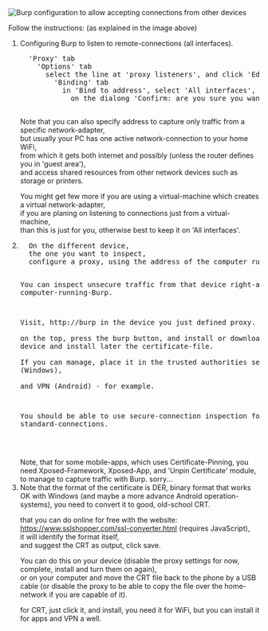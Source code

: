 <img src="https://icompile.eladkarako.com/_uploads/icompile.eladkarako.com_burp_as_reverse_proxy.png" title="Burp configuration to allow accepting connections from other devices" alt="Burp configuration to allow accepting connections from other devices" />  

Follow the instructions: (as explained in the image above)  
<ol>
<li>
  Configuring Burp to listen to remote-connections (all interfaces).  
  
  <pre>
  'Proxy' tab
    'Options' tab
      select the line at 'proxy listeners', and click 'Edit'.
        'Binding' tab
          in 'Bind to address', select 'All interfaces', and click 'OK'.
            on the dialong 'Confirm: are you sure you want...', click 'Yes'.
  </pre>  
  
  Note that you can also specify address to capture only traffic from a specific network-adapter,  
  but usually your PC has one active network-connection to your home WiFi,  
  from which it gets both internet and possibly (unless the router defines you in 'guest area'),  
  and access shared resources from other network devices such as storage or printers.  
    
  You might get few more if you are using a virtual-machine which creates a virtual network-adapter,  
  if you are planing on listening to connections just from a virtual-machine,  
  than this is just for you, otherwise best to keep it on 'All interfaces'.  
</li>
<li>
  <pre>
  On the different device,  
  the one you want to inspect,  
  configure a proxy, using the address of the computer running Burp at the moment and port 8080.  

  You can inspect unsecure traffic from that device right-away on your computer-running-Burp.  
  
  Visit, http://burp in the device you just defined proxy.  
  on the top, press the burp button, and install or download to your device and install later the certificate-file.  
  If you can manage, place it in the trusted authorities section (Windows),  
  and VPN (Android) - for example.
  
  You should be able to use secure-connection inspection for standard-connections.  
  
  </pre>
  Note, that for some mobile-apps,  
  which uses Certificate-Pinning,  
  you need Xposed-Framework, Xposed-App, and 'Unpin Certificate' module,  
  to manage to capture traffic with Burp.
  sorry...
</li>
<li>
Note that the format of the certificate is DER,  
binary format that works OK with Windows (and maybe a more advance Android operation-systems),  
you need to convert it to good, old-school CRT.  

that you can do online for free with the website:  
https://www.sslshopper.com/ssl-converter.html (requires JavaScript),  
it will identify the format itself,  
and suggest the CRT as output, click save.  

You can do this on your device (disable the proxy settings for now, complete, install and turn them on again),  
or on your computer and move the CRT file back to the phone by a USB cable (or disable the proxy to be able to copy the file over the home-network if you are capable of it).  

for CRT, just click it, and install, you need it for WiFi, but you can install it for apps and VPN a well.
</li>
</ol>
